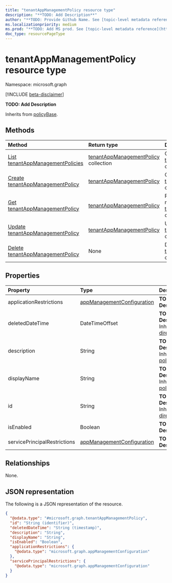 ```yaml
---
title: "tenantAppManagementPolicy resource type"
description: "**TODO: Add Description**"
author: "**TODO: Provide Github Name. See [topic-level metadata reference](https://msgo.azurewebsites.net/add/document/guidelines/metadata.html#topic-level-metadata)**"
ms.localizationpriority: medium
ms.prod: "**TODO: Add MS prod. See [topic-level metadata reference](https://msgo.azurewebsites.net/add/document/guidelines/metadata.html#topic-level-metadata)**"
doc_type: resourcePageType
---
```


# tenantAppManagementPolicy resource type

Namespace: microsoft.graph

[!INCLUDE [beta-disclaimer](../../includes/beta-disclaimer.md)]

**TODO: Add Description**


Inherits from [policyBase](../resources/policybase.md).

## Methods
|Method|Return type|Description|
|:---|:---|:---|
|[List tenantAppManagementPolicies](../api/tenantappmanagementpolicy-list.md)|[tenantAppManagementPolicy](../resources/tenantappmanagementpolicy.md) collection|Get a list of the [tenantAppManagementPolicy](../resources/tenantappmanagementpolicy.md) objects and their properties.|
|[Create tenantAppManagementPolicy](../api/policyroot-post-defaultappmanagementpolicy.md)|[tenantAppManagementPolicy](../resources/tenantappmanagementpolicy.md)|Create a new [tenantAppManagementPolicy](../resources/tenantappmanagementpolicy.md) object.|
|[Get tenantAppManagementPolicy](../api/tenantappmanagementpolicy-get.md)|[tenantAppManagementPolicy](../resources/tenantappmanagementpolicy.md)|Read the properties and relationships of a [tenantAppManagementPolicy](../resources/tenantappmanagementpolicy.md) object.|
|[Update tenantAppManagementPolicy](../api/tenantappmanagementpolicy-update.md)|[tenantAppManagementPolicy](../resources/tenantappmanagementpolicy.md)|Update the properties of a [tenantAppManagementPolicy](../resources/tenantappmanagementpolicy.md) object.|
|[Delete tenantAppManagementPolicy](../api/tenantappmanagementpolicy-delete.md)|None|Deletes a [tenantAppManagementPolicy](../resources/tenantappmanagementpolicy.md) object.|

## Properties
|Property|Type|Description|
|:---|:---|:---|
|applicationRestrictions|[appManagementConfiguration](../resources/appmanagementconfiguration.md)|**TODO: Add Description**|
|deletedDateTime|DateTimeOffset|**TODO: Add Description** Inherited from [directoryObject](../resources/directoryobject.md).|
|description|String|**TODO: Add Description** Inherited from [policyBase](../resources/policybase.md).|
|displayName|String|**TODO: Add Description** Inherited from [policyBase](../resources/policybase.md).|
|id|String|**TODO: Add Description** Inherited from [directoryObject](../resources/directoryobject.md).|
|isEnabled|Boolean|**TODO: Add Description**|
|servicePrincipalRestrictions|[appManagementConfiguration](../resources/appmanagementconfiguration.md)|**TODO: Add Description**|

## Relationships
None.

## JSON representation
The following is a JSON representation of the resource.
<!-- {
  "blockType": "resource",
  "keyProperty": "id",
  "@odata.type": "microsoft.graph.tenantAppManagementPolicy",
  "baseType": "Microsoft.DirectoryServices.policyBase",
  "openType": false
}
-->
``` json
{
  "@odata.type": "#microsoft.graph.tenantAppManagementPolicy",
  "id": "String (identifier)",
  "deletedDateTime": "String (timestamp)",
  "description": "String",
  "displayName": "String",
  "isEnabled": "Boolean",
  "applicationRestrictions": {
    "@odata.type": "microsoft.graph.appManagementConfiguration"
  },
  "servicePrincipalRestrictions": {
    "@odata.type": "microsoft.graph.appManagementConfiguration"
  }
}
```

